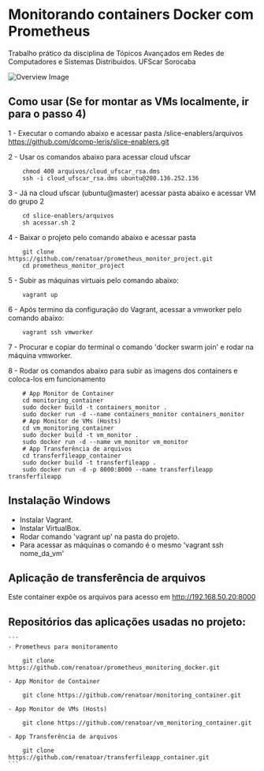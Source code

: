 # Monitorando containers Docker com Prometheus

Trabalho prático da disciplina de Tópicos Avançados em Redes de Computadores e Sistemas Distribuidos. UFScar Sorocaba

![Overview Image](https://user-images.githubusercontent.com/18008072/60396845-d10a1800-9b1c-11e9-80e4-16f5fdf170e7.jpg)


## Como usar (Se for montar as VMs localmente, ir para o passo 4)

1 - Executar o comando abaixo e acessar pasta /slice-enablers/arquivos
	https://github.com/dcomp-leris/slice-enablers.git

2 - Usar os comandos abaixo para acessar cloud ufscar
```
	chmod 400 arquivos/cloud_ufscar_rsa.dms
	ssh -i cloud_ufscar_rsa.dms ubuntu@200.136.252.136
```
3 - Já na cloud ufscar (ubuntu@master) acessar pasta abaixo e acessar VM do grupo 2
```
	cd slice-enablers/arquivos
	sh acessar.sh 2
```
4 - Baixar o projeto pelo comando abaixo e acessar pasta 
```	
    git clone https://github.com/renatoar/prometheus_monitor_project.git
	cd prometheus_monitor_project
```

5 - Subir as máquinas virtuais pelo comando abaixo: 
```	
    vagrant up
```

6 - Após termino da configuração do Vagrant, acessar a vmworker pelo comando abaixo:
```	
    vagrant ssh vmworker
```

7 - Procurar e copiar do terminal o comando 'docker swarm join' e rodar na máquina vmworker.


8 - Rodar os comandos abaixo para subir as imagens dos containers e coloca-los em funcionamento
```	
    # App Monitor de Container
    cd monitoring_container
    sudo docker build -t containers_monitor .
    sudo docker run -d --name containers_monitor containers_monitor
    # App Monitor de VMs (Hosts)
    cd vm_monitoring_container
    sudo docker build -t vm_monitor .
    sudo docker run -d --name vm_monitor vm_monitor
    # App Transferência de arquivos
    cd transferfileapp_container
    sudo docker build -t transferfileapp .
    sudo docker run -d -p 8000:8000 --name transferfileapp transferfileapp
```

## Instalação Windows

 - Instalar Vagrant.
 - Instalar VirtualBox.
 - Rodar comando 'vagrant up' na pasta do projeto.
 - Para acessar as máquinas o comando é o mesmo 'vagrant ssh nome_da_vm'

## Aplicação de transferência de arquivos

Este container expôe os arquivos para acesso em http://192.168.50.20:8000

## Repositórios das aplicações usadas no projeto:
    ```
    - Prometheus para monitoramento

        git clone https://github.com/renatoar/prometheus_monitoring_docker.git

    - App Monitor de Container

        git clone https://github.com/renatoar/monitoring_container.git

    - App Monitor de VMs (Hosts)

        git clone https://github.com/renatoar/vm_monitoring_container.git

    - App Transferência de arquivos

        git clone https://github.com/renatoar/transferfileapp_container.git
    ```